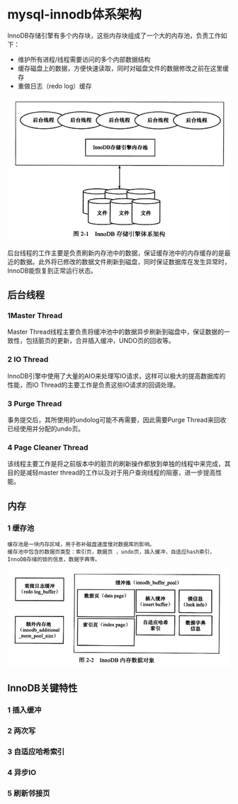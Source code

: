 # mysql-innodb体系架构
InnoDB存储引擎有多个内存块，这些内存块组成了一个大的内存池，负责工作如下：
* 维护所有进程/线程需要访问的多个内部数据结构
* 缓存磁盘上的数据，方便快速读取，同时对磁盘文件的数据修改之前在这里缓存
* 重做日志（redo log）缓存

![InnoDB存储引擎体系架构](../image/InnoDB存储引擎体系架构.png)

<p>后台线程的工作主要是负责刷新内存池中的数据，保证缓存池中的内存缓存的是最近的数据。此外将已修改的数据文件刷新到磁盘，同时保证数据库在发生异常时，InnoDB能恢复到正常运行状态。</p>


## 后台线程
### 1Master Thread
Master Thread线程主要负责将缓冲池中的数据异步刷新到磁盘中，保证数据的一致性，包括脏页的更新，合并插入缓冲，UNDO页的回收等。
### 2 IO Thread
InnoDB引擎中使用了大量的AIO来处理写IO请求，这样可以极大的提高数据库的性能，而IO Thread的主要工作是负责这些IO请求的回调处理。
### 3 Purge Thread
事务提交后，其所使用的undolog可能不再需要，因此需要Purge Thread来回收已经使用并分配的undo页。
### 4 Page Cleaner Thread
该线程主要工作是将之前版本中的脏页的刷新操作都放到单独的线程中来完成，其目的是减轻master thread的工作以及对于用户查询线程的阻塞，进一步提高性能。
## 内存
### 1 缓存池
    缓存池是一块内存区域，用于弥补磁盘速度慢对数据库的影响。  
    缓存池中包含的数据页类型：索引页，数据页 ，undo页，插入缓冲，自适应hash索引，InnoDB存储的锁的信息，数据字典等。
![](../image/InnoDB内存数据对象.png)

## InnoDB关键特性
### 1 插入缓冲
### 2 两次写
### 3 自适应哈希索引
### 4 异步IO
### 5 刷新邻接页
